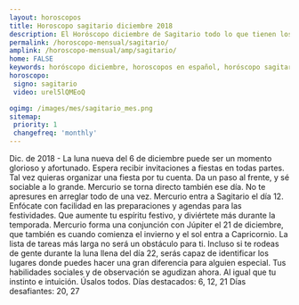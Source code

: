 ```yaml
---
layout: horoscopos
title: Horoscopo sagitario diciembre 2018
description: El Horóscopo diciembre de Sagitario todo lo que tienen los astros preparados para este mes, amor, trabajo, familia. Todo sobre astrologia, tarot, predicciones. Horoscopo gratis en español, predicciones y astrología.
permalink: /horoscopo-mensual/sagitario/
amplink: /horoscopo-mensual/amp/sagitario/
home: FALSE
keywords: horóscopo diciembre, horoscopos en español, horóscopo sagitario diciembre , horóscopo esperanza gracia, horoscop, horóscopos gratis, horoscopo sagitario, Tarot, Astrologia, Zodíaco, sagitario, horoscopo gratis, horoscopo del mes 
horoscopo:
 signo: sagitario
 video: urel5lQMEoQ

ogimg: /images/mes/sagitario_mes.png
sitemap:
 priority: 1
 changefreq: 'monthly'
---
```



Dic. de 2018 - La luna nueva del 6 de diciembre puede ser un momento glorioso y afortunado. Espera recibir invitaciones a fiestas en todas partes. Tal vez quieras organizar una fiesta por tu cuenta. Da un paso al frente, y sé sociable a lo grande. Mercurio se torna directo también ese día. No te apresures en arreglar todo de una vez. 
Mercurio entra a Sagitario el día 12. Enfócate con facilidad en las preparaciones y agendas para las festividades. Que aumente tu espíritu festivo, y diviértete más durante la temporada. Mercurio forma una conjunción con Júpiter el 21 de diciembre, que también es cuando comienza el invierno y el sol entra a Capricornio. La lista de tareas más larga no será un obstáculo para ti. 
Incluso si te rodeas de gente durante la luna llena del día 22, serás capaz de identificar los lugares donde puedes hacer una gran diferencia para alguien especial. Tus habilidades sociales y de observación se agudizan ahora. Al igual que tu instinto e intuición. Úsalos todos. 
Días destacados: 6, 12, 21
Días desafiantes: 20, 27